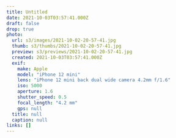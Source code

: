 ```yaml
---
title: Untitled
date: 2021-10-03T03:57:41.000Z
draft: false
drop: true
photo:
  url: s3/images/2021-10-02-20-57-41.jpg
  thumb: s3/thumbs/2021-10-02-20-57-41.jpg
  preview: s3/previews/2021-10-02-20-57-41.jpg
  created: 2021-10-03T03:57:41.000Z
  exif:
    make: Apple
    model: "iPhone 12 mini"
    lens: "iPhone 12 mini back dual wide camera 4.2mm f/1.6"
    iso: 5000
    aperture: 1.6
    shutter_speed: 0.5
    focal_length: "4.2 mm"
    gps: null
  title: null
  caption: null
links: []
---
```

